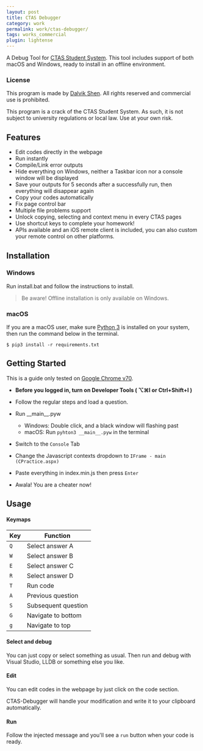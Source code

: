 ```yaml
---
layout: post
title: CTAS Debugger
category: work
permalink: work/ctas-debugger/
tags: works_commercial
plugin: lightense
---
```


A Debug Tool for [CTAS Student System](http://172.20.2.205.cqu.pt/ctas/). This tool includes support of both macOS and Windows, ready to install in an offline environment.

### License

This program is made by [Dalvik Shen](https://ifengge.me/about/). All rights reserved and commercial use is prohibited. 

This program is a crack of the CTAS Student System. As such, it is not subject to university regulations or local law. Use at your own risk.

## Features

- Edit codes directly in the webpage
- Run instantly
- Compile/Link error outputs
- Hide everything on Windows, neither a Taskbar icon nor a console window will be displayed
- Save your outputs for 5 seconds after a successfully run, then everything will disappear again
- Copy your codes automatically
- Fix page control bar
- Multiple file problems support
- Unlock copying, selecting and context menu in every CTAS pages
- Use shortcut keys to complete your homework!
- APIs available and an iOS remote client is included, you can also custom your remote control on other platforms.

## Installation

### Windows
Run install.bat and follow the instructions to install.

> Be aware! Offline installation is only available on Windows.



### macOS
If you are a macOS user, make sure [Python 3](https://www.python.org/download/releases/3.0/) is installed on your system, then run the command below in the terminal.
```
$ pip3 install -r requirements.txt
```


## Getting Started

This is a guide only tested on [Google Chrome v70](https://dl.google.com).

- **Before you logged in, turn on Developer Tools ( ⌥⌘I or Ctrl+Shift+I )**

- Follow the regular steps and load a question.
- Run \_\_main\_\_.pyw 
  - Windows: Double click, and a black window will flashing past
  - macOS: Run ```pyhton3 __main__.pyw``` in the terminal
- Switch to the ```Console``` Tab 
- Change the Javascript contexts dropdown to ```IFrame - main (CPractice.aspx)```
- Paste everything in index.min.js then press ```Enter```
- Awala! You are a cheater now!



## Usage

#### Keymaps

Key 		  	| Function
------------ 	| ---------------------
`Q`   			| Select answer A
`W`   			| Select answer B
`E`   			| Select answer C
`R`   			| Select answer D
`T`   			| Run code
`A`   			| Previous question
`S`   			| Subsequent question
`G`   			| Navigate to bottom
`g`   			| Navigate to top


#### Select and debug

You can just copy or select something as usual. Then run and debug with Visual Studio, LLDB or something else you like.



#### Edit
You can edit codes in the webpage by just click on the code section.

CTAS-Debugger will handle your modification and write it to your clipboard automatically.



#### Run

Follow the injected message and you'll see a ```run``` button when your code is ready.